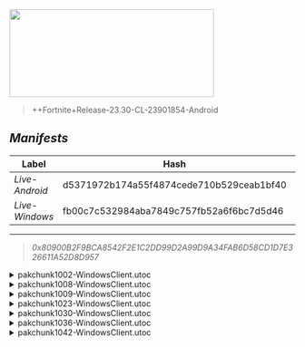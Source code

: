 <div style="pointer-events: none">
  <img style="pointer-events: none" src="https://raw.githubusercontent.com/Tectors/Archive/master/source/dependents/gen.27.11.svg" width="360" height="155">
<div>

 >  
  
  > ++Fortnite+Release-23.30-CL-23901854-Android

## *Manifests*
| Label | Hash | Route |
| - | - | - |
| *Live-Android* | d5371972b174a55f4874cede710b529ceab1bf40 | [5iPxSPBymtYv7Wmnd0u34QMyBCTo1w](https://github.com/Tectors/Archive/blob/master/manifests/5iPxSPBymtYv7Wmnd0u34QMyBCTo1w.manifest) |
| *Live-Windows* | fb00c7c532984aba7849c757fb52a6f6bc7d5d46 | [AtunKhtPq4NHVe1fwkynsUmQJyFEtw](https://github.com/Tectors/Archive/blob/master/manifests/AtunKhtPq4NHVe1fwkynsUmQJyFEtw.manifest) |

---

> *0x80900B2F9BCA8542F2E1C2DD99D2A99D9A34FAB6D58CD1D7E326611A52D8D957*

<details>
  <summary>pakchunk1002-WindowsClient.utoc</summary>

 > 
    0x9A07F97284C0DD6F1AF3B07B65B9CAF1D31C4704E80410E3387E2A66858BC3DB

  <img src="https://raw.githubusercontent.com/Tectors/Archive/master/source/dependents/referred/EID_Adoration.svg" width="100"> 
</details>

<details>
  <summary>pakchunk1008-WindowsClient.utoc</summary>

 > 
    0xCD587447BC1ACEF41482E7264BD01860D9CDDA0FA8158BFC64C9610F75A71F45

  <img src="https://raw.githubusercontent.com/Tectors/Archive/master/source/dependents/referred/EID_Hurrah_Follower.svg" width="100"> <img src="https://raw.githubusercontent.com/Tectors/Archive/master/source/dependents/referred/EID_Hurrah.svg" width="100"> 
</details>

<details>
  <summary>pakchunk1009-WindowsClient.utoc</summary>

 > 
    0x409793E939FC900347001ADA2EFDDB4F853EE0353D6B1C7C9FB0231BDED6BDB1

  <img src="https://raw.githubusercontent.com/Tectors/Archive/master/source/dependents/referred/EID_PrivateJet.svg" width="100"> 
</details>

<details>
  <summary>pakchunk1023-WindowsClient.utoc</summary>

 > 
    0xCC361E13F9D394EF08DFCCE22A8FEAFECB2FDF0D9F1E45A70CD9FA9B0D1910D3

  <img src="https://raw.githubusercontent.com/Tectors/Archive/master/source/dependents/referred/EID_Reign_Follower.svg" width="100"> <img src="https://raw.githubusercontent.com/Tectors/Archive/master/source/dependents/referred/EID_Reign.svg" width="100"> 
</details>

<details>
  <summary>pakchunk1030-WindowsClient.utoc</summary>

 > 
    0x956BCFB1FB1656C3550D2387EC9A5950B120A10F892AB58FB92A88C3DE369A6A

  <img src="https://raw.githubusercontent.com/Tectors/Archive/master/source/dependents/referred/EID_Marvelous.svg" width="100"> 
</details>

<details>
  <summary>pakchunk1036-WindowsClient.utoc</summary>

 > 
    0x5F149D17C16F53A4CF98C8366452DCC4F5C5CA89B7B3921C0E9485CFCADC75F4

  <img src="https://raw.githubusercontent.com/Tectors/Archive/master/source/dependents/referred/EID_Devotion.svg" width="100"> 
</details>

<details>
  <summary>pakchunk1042-WindowsClient.utoc</summary>

 > 
    0xA1EB137FD0151A05F8155C16CE09BEFA74043B4680472B94E6B65AD5FEA1A05B

  <img src="https://raw.githubusercontent.com/Tectors/Archive/master/source/dependents/referred/Wrap_InstantGravel.svg" width="100"> <img src="https://raw.githubusercontent.com/Tectors/Archive/master/source/dependents/referred/Pickaxe_InstantGravelNoble.svg" width="100"> <img src="https://raw.githubusercontent.com/Tectors/Archive/master/source/dependents/referred/Glider_InstantGravel.svg" width="100"> <img src="https://raw.githubusercontent.com/Tectors/Archive/master/source/dependents/referred/EID_InstantGravel.svg" width="100"> <img src="https://raw.githubusercontent.com/Tectors/Archive/master/source/dependents/referred/Character_InstantGravelNoble.svg" width="100"> <img src="https://raw.githubusercontent.com/Tectors/Archive/master/source/dependents/referred/Character_InstantGravel.svg" width="100"> <img src="https://raw.githubusercontent.com/Tectors/Archive/master/source/dependents/referred/Backpack_InstantGravelNoble.svg" width="100"> <img src="https://raw.githubusercontent.com/Tectors/Archive/master/source/dependents/referred/Backpack_InstantGravel.svg" width="100"> 
</details>

